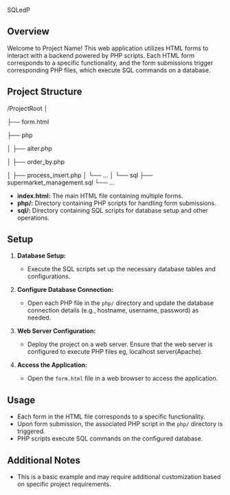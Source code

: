 SQLedP
## Overview

Welcome to Project Name! This web application utilizes HTML forms to interact with a backend powered by PHP scripts. 
Each HTML form corresponds to a specific functionality, and the form submissions trigger corresponding PHP files, which execute SQL commands on a database.

## Project Structure
/ProjectRoot
│

├── form.html

├── php

│ ├── alter.php

│ ├── order_by.php

│ ├── process_insert.php
│ └── ...
│
└── sql
├── supermarket_management.sql
└── ...



- **index.html:** The main HTML file containing multiple forms.
- **php/:** Directory containing PHP scripts for handling form submissions.
- **sql/:** Directory containing SQL scripts for database setup and other operations.

## Setup

1. **Database Setup:**
   - Execute the SQL scripts  set up the necessary database tables and configurations.

2. **Configure Database Connection:**
   - Open each PHP file in the `php/` directory and update the database connection details (e.g., hostname, username, password) as needed.

3. **Web Server Configuration:**
   - Deploy the project on a web server. Ensure that the web server is configured to execute PHP files eg, localhost server(Apache).

4. **Access the Application:**
   - Open the `form.html` file in a web browser to access the application.

## Usage

- Each form in the HTML file corresponds to a specific functionality.
- Upon form submission, the associated PHP script in the `php/` directory is triggered.
- PHP scripts execute SQL commands on the configured database.

## Additional Notes

- This is a basic example and may require additional customization based on specific project requirements.


